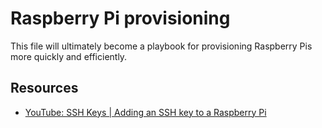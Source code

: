 # Raspberry Pi provisioning
This file will ultimately become a playbook for provisioning Raspberry Pis more quickly and efficiently.

## Resources
* [YouTube: SSH Keys | Adding an SSH key to a Raspberry Pi](https://www.youtube.com/watch?v=w6OsICbnJbA)
